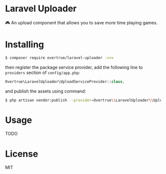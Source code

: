 # Laravel Uploader

:video_game: An upload component that allows you to save more time playing games.

# Installing

```sh
$ composer require overtrue/laravel-uploader -vvv
```

then register the package service provider, add the following line to `providers` section of `config/app.php`:


```php
Overtrue\LaravelUploader\UploadServiceProvider::class,
```

and publish the assets using command:

```sh
$ php artisan vendor:publish --provider=Overtrue\\LaravelUploader\\UploadServiceProvider
```

# Usage

TODO

# License

MIT